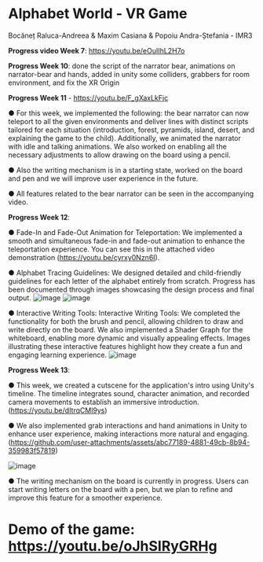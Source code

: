 # Alphabet World - VR Game
Bocăneț Raluca-Andreea & Maxim Casiana & Popoiu Andra-Ștefania - IMR3

**Progress video Week 7**: https://youtu.be/eOuIIhL2H7o

**Progress Week 10**: done the script of the narrator bear, animations on narrator-bear and hands, added in unity some colliders, grabbers for room environment, and fix the XR Origin

**Progress Week 11** - https://youtu.be/F_gXaxLkFjc

  ● For this week, we implemented the following: the bear narrator can now teleport to all the given environments and deliver lines with distinct scripts tailored for each situation (introduction, forest, pyramids, island, desert, and explaining the game to the child). Additionally, we animated the narrator with idle and talking animations. We also worked on enabling all the necessary adjustments to allow drawing on the board using a pencil.

  ● Also the writing mechanism is in a starting state, worked on the board and pen and we will improve user experience in the future.
  
  ● All features related to the bear narrator can be seen in the accompanying video.

**Progress Week 12**:

  ● Fade-In and Fade-Out Animation for Teleportation:
We implemented a smooth and simultaneous fade-in and fade-out animation to enhance the teleportation experience. You can see this in the attached video demonstration (https://youtu.be/cyrxy0Nzn6I).

  ● Alphabet Tracing Guidelines:
We designed detailed and child-friendly guidelines for each letter of the alphabet entirely from scratch. Progress has been documented through images showcasing the design process and final output.
![image](https://github.com/user-attachments/assets/fba147cc-cb7b-4bbb-9eab-bb44898d9bd2)
![image](https://github.com/user-attachments/assets/c247139b-254a-4ae2-9594-724107d8af22)

 ● Interactive Writing Tools:
Interactive Writing Tools: We completed the functionality for both the brush and pencil, allowing children to draw and write directly on the board. We also implemented a Shader Graph for the whiteboard, enabling more dynamic and visually appealing effects. Images illustrating these interactive features highlight how they create a fun and engaging learning experience.
![image](https://github.com/user-attachments/assets/e7cec843-f33f-47cd-9000-7eceee6c8875)

**Progress Week 13**:

  ● This week, we created a cutscene for the application's intro using Unity's timeline. The timeline integrates sound, character animation, and recorded camera movements to establish an immersive introduction. (https://youtu.be/dItrqCMl9ys)

  ● We also implemented grab interactions and hand animations in Unity to enhance user experience, making interactions more natural and engaging.
(https://github.com/user-attachments/assets/abc77189-4881-49cb-8b94-359983f57819)

![image](https://github.com/user-attachments/assets/a64abbca-a1f1-488e-9cbd-3b08aee60cdc)



  ● The writing mechanism on the board is currently in progress. Users can start writing letters on the board with a pen, but we plan to refine and improve this feature for a smoother experience.

#  Demo of the game: https://youtu.be/oJhSIRyGRHg




